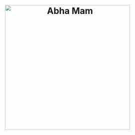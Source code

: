 <h1 align="center">
  <br>
	  <a><img src="https://github.com/user-attachments/assets/5ef50ec4-5fa2-4156-8df2-b1a68225ba07" alt="Abha Mam" width = "400"></a>
  <br>
</h1>
